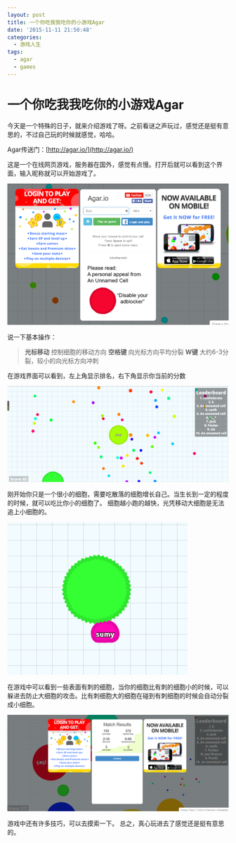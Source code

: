 ```yaml
---
layout: post
title: 一个你吃我我吃你的小游戏Agar
date: '2015-11-11 21:50:48'
categories:
  - 游戏人生
tags:
  - agar
  - games
---
```


# 一个你吃我我吃你的小游戏Agar

今天是一个特殊的日子，就来介绍游戏了呀。之前看谜之声玩过，感觉还是挺有意思的，不过自己玩的时候就感觉，哈哈。

Agar传送门：[http://agar.io/](http://agar.io/)

这是一个在线网页游戏，服务器在国外，感觉有点慢。打开后就可以看到这个界面，输入昵称就可以开始游戏了。

![开始页面输入昵称](./1.png)

说一下基本操作：

> **光标移动** 控制细胞的移动方向
> **空格键** 向光标方向平均分裂
> **W键** 大约6-3分裂，较小的向光标方向冲刺

在游戏界面可以看到，左上角显示排名，右下角显示你当前的分数

![真和平呐~](./2.png)

刚开始你只是一个很小的细胞，需要吃散落的细胞增长自己。当生长到一定的程度的时候，就可以吃比你小的细胞了。
细胞越小跑的越快，光凭移动大细胞是无法追上小细胞的。

![看不见我看不见我](./3.png)

在游戏中可以看到一些表面有刺的细胞，当你的细胞比有刺的细胞小的时候，可以躲进去防止大细胞的攻击。比有刺细胞大的细胞在碰到有刺细胞的时候会自动分裂成小细胞。

![跪了](./4.png)

游戏中还有许多技巧，可以去摸索一下。
总之，真心玩进去了感觉还是挺有意思的。
